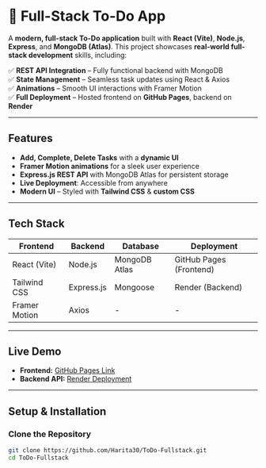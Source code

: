 # 📝 Full-Stack To-Do App

A **modern, full-stack To-Do application** built with **React (Vite)**, **Node.js**, **Express**, and **MongoDB (Atlas)**. This project showcases **real-world full-stack development** skills, including:

✅ **REST API Integration** – Fully functional backend with MongoDB  
✅ **State Management** – Seamless task updates using React & Axios  
✅ **Animations** – Smooth UI interactions with Framer Motion  
✅ **Full Deployment** – Hosted frontend on **GitHub Pages**, backend on **Render**

---

## Features

- **Add, Complete, Delete Tasks** with a **dynamic UI**
- **Framer Motion animations** for a sleek user experience
- **Express.js REST API** with MongoDB Atlas for persistent storage
- **Live Deployment**: Accessible from anywhere
- **Modern UI** – Styled with **Tailwind CSS** & **custom CSS**

---

## Tech Stack

| Frontend      | Backend    | Database      | Deployment              |
| ------------- | ---------- | ------------- | ----------------------- |
| React (Vite)  | Node.js    | MongoDB Atlas | GitHub Pages (Frontend) |
| Tailwind CSS  | Express.js | Mongoose      | Render (Backend)        |
| Framer Motion | Axios      | -             | -                       |

---

## Live Demo

- **Frontend:** [GitHub Pages Link](https://harita30.github.io/ToDo-Fullstack/)
- **Backend API:** [Render Deployment](https://todoapp-g3nr.onrender.com/api/tasks)

---

## Setup & Installation

### Clone the Repository

```sh
git clone https://github.com/Harita30/ToDo-Fullstack.git
cd ToDo-Fullstack
```
